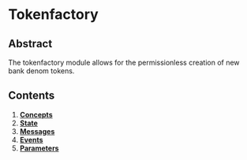 # Tokenfactory

## Abstract

The tokenfactory module allows for the permissionless creation of new bank denom tokens. 


## Contents

1. **[Concepts](01_concepts.md)**
2. **[State](02_state.md)**
3. **[Messages](03_messages.md)**
4. **[Events](04_events.md)**
5. **[Parameters](05_params.md)**

